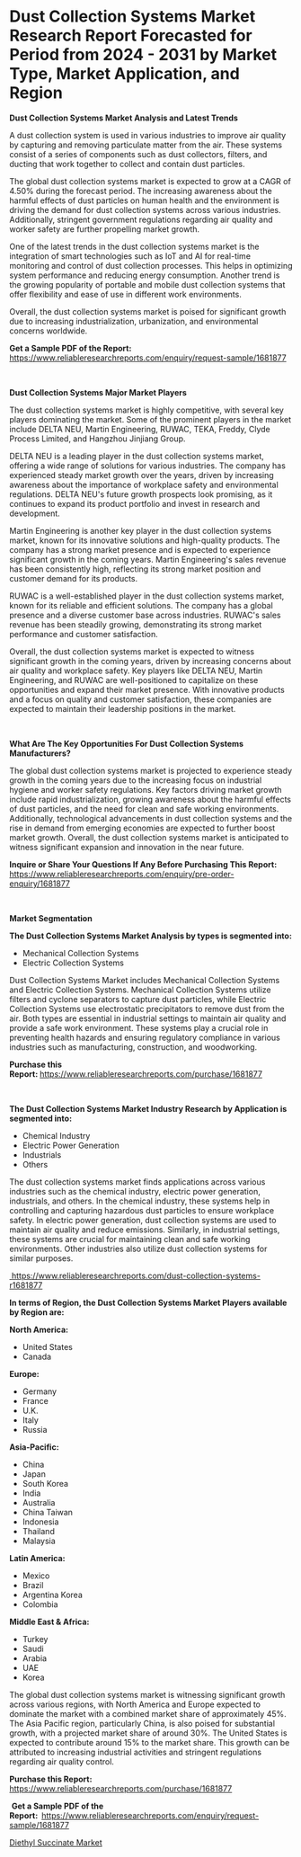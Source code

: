 <p><h1>Dust Collection Systems Market Research Report Forecasted for Period from 2024 -  2031 by Market Type, Market Application, and Region</h1></p><p><strong>Dust Collection Systems Market Analysis and Latest Trends</strong></p>
<p><p>A dust collection system is used in various industries to improve air quality by capturing and removing particulate matter from the air. These systems consist of a series of components such as dust collectors, filters, and ducting that work together to collect and contain dust particles. </p><p>The global dust collection systems market is expected to grow at a CAGR of 4.50% during the forecast period. The increasing awareness about the harmful effects of dust particles on human health and the environment is driving the demand for dust collection systems across various industries. Additionally, stringent government regulations regarding air quality and worker safety are further propelling market growth.</p><p>One of the latest trends in the dust collection systems market is the integration of smart technologies such as IoT and AI for real-time monitoring and control of dust collection processes. This helps in optimizing system performance and reducing energy consumption. Another trend is the growing popularity of portable and mobile dust collection systems that offer flexibility and ease of use in different work environments.</p><p>Overall, the dust collection systems market is poised for significant growth due to increasing industrialization, urbanization, and environmental concerns worldwide.</p></p>
<p><strong>Get a Sample PDF of the Report:&nbsp;</strong> <a href="https://www.reliableresearchreports.com/enquiry/request-sample/1681877">https://www.reliableresearchreports.com/enquiry/request-sample/1681877</a></p>
<p>&nbsp;</p>
<p><strong>Dust Collection Systems Major Market Players</strong></p>
<p><p>The dust collection systems market is highly competitive, with several key players dominating the market. Some of the prominent players in the market include DELTA NEU, Martin Engineering, RUWAC, TEKA, Freddy, Clyde Process Limited, and Hangzhou Jinjiang Group.</p><p>DELTA NEU is a leading player in the dust collection systems market, offering a wide range of solutions for various industries. The company has experienced steady market growth over the years, driven by increasing awareness about the importance of workplace safety and environmental regulations. DELTA NEU's future growth prospects look promising, as it continues to expand its product portfolio and invest in research and development.</p><p>Martin Engineering is another key player in the dust collection systems market, known for its innovative solutions and high-quality products. The company has a strong market presence and is expected to experience significant growth in the coming years. Martin Engineering's sales revenue has been consistently high, reflecting its strong market position and customer demand for its products.</p><p>RUWAC is a well-established player in the dust collection systems market, known for its reliable and efficient solutions. The company has a global presence and a diverse customer base across industries. RUWAC's sales revenue has been steadily growing, demonstrating its strong market performance and customer satisfaction.</p><p>Overall, the dust collection systems market is expected to witness significant growth in the coming years, driven by increasing concerns about air quality and workplace safety. Key players like DELTA NEU, Martin Engineering, and RUWAC are well-positioned to capitalize on these opportunities and expand their market presence. With innovative products and a focus on quality and customer satisfaction, these companies are expected to maintain their leadership positions in the market.</p></p>
<p>&nbsp;</p>
<p><strong>What Are The Key Opportunities For Dust Collection Systems Manufacturers?</strong></p>
<p><p>The global dust collection systems market is projected to experience steady growth in the coming years due to the increasing focus on industrial hygiene and worker safety regulations. Key factors driving market growth include rapid industrialization, growing awareness about the harmful effects of dust particles, and the need for clean and safe working environments. Additionally, technological advancements in dust collection systems and the rise in demand from emerging economies are expected to further boost market growth. Overall, the dust collection systems market is anticipated to witness significant expansion and innovation in the near future.</p></p>
<p><strong>Inquire or Share Your Questions If Any Before Purchasing This Report:</strong> <a href="https://www.reliableresearchreports.com/enquiry/pre-order-enquiry/1681877">https://www.reliableresearchreports.com/enquiry/pre-order-enquiry/1681877</a></p>
<p>&nbsp;</p>
<p><strong>Market Segmentation</strong></p>
<p><strong>The Dust Collection Systems Market Analysis by types is segmented into:</strong></p>
<p><ul><li>Mechanical Collection Systems</li><li>Electric Collection Systems</li></ul></p>
<p><p>Dust Collection Systems Market includes Mechanical Collection Systems and Electric Collection Systems. Mechanical Collection Systems utilize filters and cyclone separators to capture dust particles, while Electric Collection Systems use electrostatic precipitators to remove dust from the air. Both types are essential in industrial settings to maintain air quality and provide a safe work environment. These systems play a crucial role in preventing health hazards and ensuring regulatory compliance in various industries such as manufacturing, construction, and woodworking.</p></p>
<p><strong>Purchase this Report:&nbsp;</strong><a href="https://www.reliableresearchreports.com/purchase/1681877">https://www.reliableresearchreports.com/purchase/1681877</a></p>
<p>&nbsp;</p>
<p><strong>The Dust Collection Systems Market Industry Research by Application is segmented into:</strong></p>
<p><ul><li>Chemical Industry</li><li>Electric Power Generation</li><li>Industrials</li><li>Others</li></ul></p>
<p><p>The dust collection systems market finds applications across various industries such as the chemical industry, electric power generation, industrials, and others. In the chemical industry, these systems help in controlling and capturing hazardous dust particles to ensure workplace safety. In electric power generation, dust collection systems are used to maintain air quality and reduce emissions. Similarly, in industrial settings, these systems are crucial for maintaining clean and safe working environments. Other industries also utilize dust collection systems for similar purposes.</p></p>
<p><a href="https://www.reliableresearchreports.com/dust-collection-systems-r1681877">&nbsp;https://www.reliableresearchreports.com/dust-collection-systems-r1681877</a></p>
<p><strong>In terms of Region, the Dust Collection Systems Market Players available by Region are:</strong></p>
<p>
    <p> <strong> North America: </strong>
        <ul>
            <li>United States</li>
            <li>Canada</li>
        </ul>
        </p> 
    <p> <strong> Europe: </strong>
        <ul>
            <li>Germany</li>
            <li>France</li>
            <li>U.K.</li>
            <li>Italy</li>
            <li>Russia</li>
        </ul>
        </p> 
    <p> <strong> Asia-Pacific: </strong>
        <ul>
            <li>China</li>
            <li>Japan</li>
            <li>South Korea</li>
            <li>India</li>
            <li>Australia</li>
            <li>China Taiwan</li>
            <li>Indonesia</li>
            <li>Thailand</li>
            <li>Malaysia</li>
        </ul>
        </p> 
    <p> <strong> Latin America: </strong>
        <ul>
            <li>Mexico</li>
            <li>Brazil</li>
            <li>Argentina Korea</li>
            <li>Colombia</li>
        </ul>
        </p> 
    <p> <strong> Middle East & Africa: </strong>
        <ul>
            <li>Turkey</li>
            <li>Saudi</li>
            <li>Arabia</li>
            <li>UAE</li>
            <li>Korea</li>
        </ul>
    </p>
    </p>
<p><p>The global dust collection systems market is witnessing significant growth across various regions, with North America and Europe expected to dominate the market with a combined market share of approximately 45%. The Asia Pacific region, particularly China, is also poised for substantial growth, with a projected market share of around 30%. The United States is expected to contribute around 15% to the market share. This growth can be attributed to increasing industrial activities and stringent regulations regarding air quality control.</p></p>
<p><strong>Purchase this Report: </strong><a href="https://www.reliableresearchreports.com/purchase/1681877">https://www.reliableresearchreports.com/purchase/1681877</a></p>
<p>&nbsp;<strong>Get a Sample PDF of the Report:&nbsp;&nbsp;</strong><a href="https://www.reliableresearchreports.com/enquiry/request-sample/1681877">https://www.reliableresearchreports.com/enquiry/request-sample/1681877</a></p>
<p><strong></strong></p>
<p><p><a href="https://full-wildebeest-80b.notion.site/Diethyl-Succinate-Market-Furnish-Information-about-Market-Size-Market-Share-Market-Dynamics-and-P-f69478d747ec47cdb8459d693f5e728d">Diethyl Succinate Market</a></p></p>